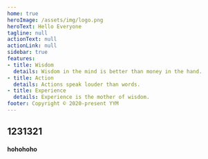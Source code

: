 ```yaml
---
home: true
heroImage: /assets/img/logo.png
heroText: Hello Everyone
tagline: null
actionText: null
actionLink: null
sidebar: true
features:
- title: Wisdom
  details: Wisdom in the mind is better than money in the hand.
- title: Action
  details: Actions speak louder than words.
- title: Experience
  details: Experience is the mother of wisdom.
footer: Copyright © 2020-present YYM
---
```


<h2>1231321</h2>
<Game></Game>
<Game></Game>
<Game></Game>
<Game></Game>
<Game></Game>
<h4>hohohoho</h4>

<script>
console.log('hoho')

module.exports = {

}
</script>


<style lang="stylus">
$bgColor = #50b6fa5b
$fontColor = #FFF

.theme-container
  background: $bgColor;
  background: url('/assets/img/background/1.jpg') no-repeat
  background-size: contain
  min-height: 1080px;
  .sidebar 
    background: $bgColor;
  .navbar 
    background: $bgColor;
    .links 
      /* background: $bgColor; */
      border-radius: 16px;
      color: #C00;

 .hero img
  width: 70px;
#app .home .feature
  h2 
    color: #FFF
  p
    color: #66CCFF

.theme-default-content h1
  text-align center

</style>


